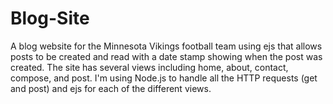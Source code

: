 # Blog-Site

A blog website for the Minnesota Vikings football team using ejs that allows posts to be created and read with a date stamp showing when the post was created. The site has several views including home, about, contact, compose, and post.
I'm using Node.js to handle all the HTTP requests (get and post) and ejs for each of the different views.
